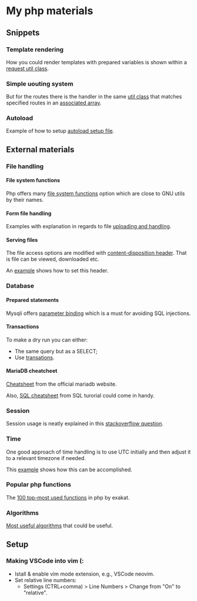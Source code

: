 # My php materials

## Snippets

### Template rendering 

How you could render templates with prepared variables is shown within a [request
util class](./src/Utils/Request.php).

### Simple uouting system

But for the routes there is the handler in the same
[util class](./src/Utils/Request.php) that matches specified routes in an
[associated array](./src/web.php).


### Autoload

Example of how to setup [autoload setup file](./autoload/autoload.php). 

## External materials

### File handling

#### File system functions

Php offers many [file system
functions](https://www.php.net/manual/en/ref.filesystem.php) option which are
close to GNU utils by their names.

#### Form file handling

Examples with explanation in regards to file [uploading and
handling](https://www.w3schools.com/php/php_file_upload.asp).

#### Serving files

The file access options are modified with [content-disposition
  header](https://developer.mozilla.org/en-US/docs/Web/HTTP/Headers/Content-Disposition).
That is file can be viewed, downloaded etc.

An [example](./files/servingafile.php) shows how to set this header.

### Database

#### Prepared statements

Mysqli offers [parameter
binding](https://www.php.net/manual/en/mysqli.quickstart.prepared-statements.php)
which is a must for avoiding SQL injections.

#### Transactions

To make a dry run you can either:

- The same query but as a SELECT;
- Use
  [transations](https://stackoverflow.com/questions/12091971/how-to-start-and-end-transaction-in-mysqli).


#### MariaDB cheatcheet

[Cheatsheet](https://mariadb.com/wp-content/uploads/2021/08/mariadb-standard-developer_cheat-sheet_1113.pdf)
from the official mariadb website.

Also, [SQL cheatsheet](https://www.sqltutorial.org/sql-cheat-sheet/) from SQL
turorial could come in handy.

### Session

Session usage is neatly explained in this [stackoverflow
question](https://stackoverflow.com/questions/2499651/php-login-store-session-variables).

### Time

One good approach of time handling is to use UTC initially and then adjust
it to a relevant timezone if needed. 

This [example](./src/time/timezone.php) shows how this can be accomplished.

### Popular php functions

The [100 top-most used
functions](https://www.exakat.io/en/the-100-php-functions-in-2022/) in php by
exakat.

### Algorithms

[Most useful
algorithms](https://medium.com/techie-delight/top-25-algorithms-every-programmer-should-know-373246b4881b)
that could be useful.

## Setup

### Making VSCode into vim (:

- Istall & enable vim mode extension, e.g., VSCode neovim.
- Set relative line numbers:
    - Settings (CTRL+comma) > Line Numbers > Change from "On" to
      "relative".
